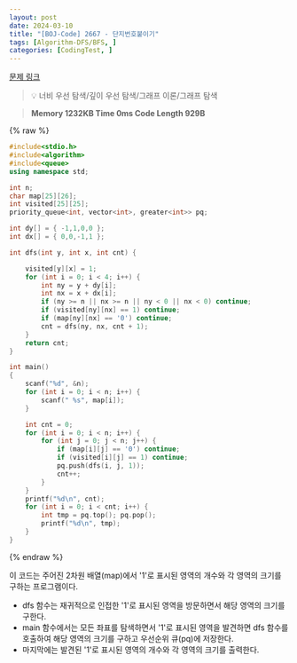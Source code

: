 ```yaml
---
layout: post
date: 2024-03-10
title: "[BOJ-Code] 2667 - 단지번호붙이기"
tags: [Algorithm-DFS/BFS, ]
categories: [CodingTest, ]
---
```


[문제 링크](https://www.acmicpc.net/problem/2667)


> 💡 너비 우선 탐색/깊이 우선 탐색/그래프 이론/그래프 탐색


> **Memory   1232KB                                   Time   0ms                                Code Length   929B**



{% raw %}
```c++
#include<stdio.h>
#include<algorithm>
#include<queue>
using namespace std;

int n;
char map[25][26];
int visited[25][25];
priority_queue<int, vector<int>, greater<int>> pq;

int dy[] = { -1,1,0,0 };
int dx[] = { 0,0,-1,1 };

int dfs(int y, int x, int cnt) {

	visited[y][x] = 1;
	for (int i = 0; i < 4; i++) {
		int ny = y + dy[i];
		int nx = x + dx[i];
		if (ny >= n || nx >= n || ny < 0 || nx < 0) continue;
		if (visited[ny][nx] == 1) continue;
		if (map[ny][nx] == '0') continue;
		cnt = dfs(ny, nx, cnt + 1);
	}
	return cnt;
}

int main()
{
	scanf("%d", &n);
	for (int i = 0; i < n; i++) {
		scanf(" %s", map[i]);
	}

	int cnt = 0;
	for (int i = 0; i < n; i++) {
		for (int j = 0; j < n; j++) {
			if (map[i][j] == '0') continue;
			if (visited[i][j] == 1) continue;
			pq.push(dfs(i, j, 1));
			cnt++;
		}
	}
	printf("%d\n", cnt);
	for (int i = 0; i < cnt; i++) {
		int tmp = pq.top(); pq.pop();
		printf("%d\n", tmp);
	}
}
```
{% endraw %}



이 코드는 주어진 2차원 배열(map)에서 '1'로 표시된 영역의 개수와 각 영역의 크기를 구하는 프로그램이다.

- dfs 함수는 재귀적으로 인접한 '1'로 표시된 영역을 방문하면서 해당 영역의 크기를 구한다.
- main 함수에서는 모든 좌표를 탐색하면서 '1'로 표시된 영역을 발견하면 dfs 함수를 호출하여 해당 영역의 크기를 구하고 우선순위 큐(pq)에 저장한다.
- 마지막에는 발견된 '1'로 표시된 영역의 개수와 각 영역의 크기를 출력한다.

